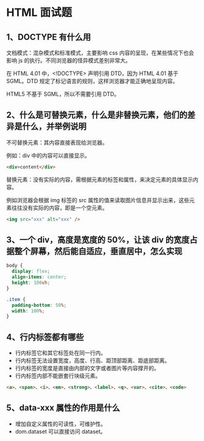 # HTML 面试题

## 1、DOCTYPE 有什么用

文档模式：混杂模式和标准模式，主要影响 css 内容的呈现，在某些情况下也会影响 js 的执行。不同浏览器的怪异模式差别非常大。

在 HTML 4.01 中，<!DOCTYPE> 声明引用 DTD，因为 HTML 4.01 基于 SGML。DTD 规定了标记语言的规则，这样浏览器才能正确地呈现内容。

HTML5 不基于 SGML，所以不需要引用 DTD。

## 2、什么是可替换元素，什么是非替换元素，他们的差异是什么，并举例说明

不可替换元素：其内容直接表现给浏览器。

例如：div 中的内容可以直接显示。

```html
<div>content</div>
```

替换元素：没有实际的内容，需根据元素的标签和属性，来决定元素的具体显示内容。

例如浏览器会根据 img 标签的 src 属性的值来读取图片信息并显示出来，这些元素往往没有实际的内容，即是一个空元素。

```html
<img src="xxx" alt="xxx" />
```

## 3、一个 div，高度是宽度的 50%，让该 div 的宽度占据整个屏幕，然后能自适应，垂直居中，怎么实现

```css
body {
  display: flex;
  align-items: center;
  height: 100vh;
}

.item {
  padding-bottom: 50%;
  width: 100%;
}
```

## 4、行内标签都有哪些

- 行内标签它和其它标签处在同一行内。
- 行内标签无法设置宽度，高度、行高、距顶部距离、距底部距离。
- 行内标签的宽度是直接由内部的文字或者图片等内容撑开的。
- 行内标签内部不能嵌套行块级元素。

```html
<a>、<span>、<i>、<em>、<strong>、<label>、<q>、<var>、<cite>、<code>
```

## 5、data-xxx 属性的作用是什么

- 增加自定义属性的可读性，可维护性。
- dom.dataset 可以直接访问 dataset。
